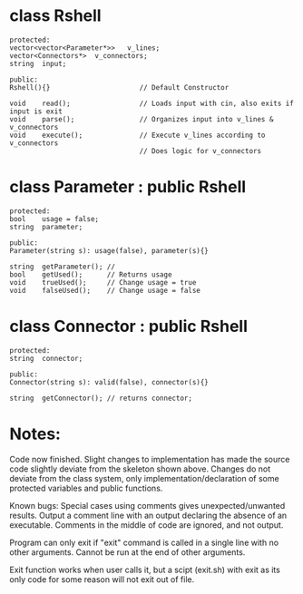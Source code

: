 # class Rshell
```
protected:
vector<vector<Parameter*>>   v_lines;
vector<Connectors*>  v_connectors;
string  input;

public:
Rshell(){}                      // Default Constructor

void    read();                 // Loads input with cin, also exits if input is exit
void    parse();                // Organizes input into v_lines & v_connectors
void    execute();              // Execute v_lines according to v_connectors
                                // Does logic for v_connectors
```

# class Parameter : public Rshell
```
protected:
bool    usage = false;
string  parameter;

public:
Parameter(string s): usage(false), parameter(s){}

string  getParameter(); //
bool    getUsed();      // Returns usage
void    trueUsed();     // Change usage = true
void    falseUsed();    // Change usage = false
```

# class Connector : public Rshell
```
protected:
string  connector;

public:
Connector(string s): valid(false), connector(s){}

string  getConnector(); // returns connector;
```

# Notes:

Code now finished.
Slight changes to implementation has made the source code slightly deviate from the skeleton shown above. Changes do not deviate from the class system, only implementation/declaration of some protected variables and public functions.

Known bugs: Special cases using comments gives unexpected/unwanted results. Output a comment line with an output declaring the absence of an executable. Comments in the middle of code are ignored, and not output.

Program can only exit if "exit" command is called in a single line with no other arguments. Cannot be run at the end of other arguments.

Exit function works when user calls it, but a scipt (exit.sh) with exit as its only code for some reason will not exit out of file.
